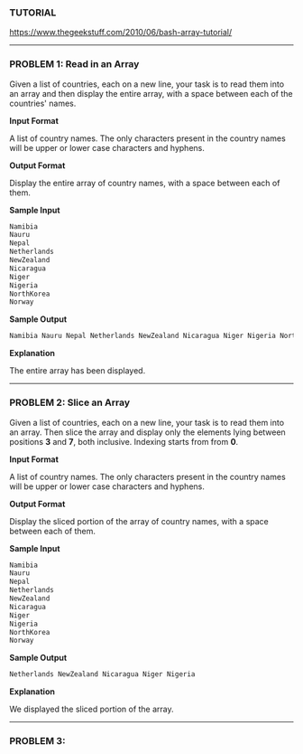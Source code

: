 ### TUTORIAL
https://www.thegeekstuff.com/2010/06/bash-array-tutorial/
***
### PROBLEM 1: Read in an Array
Given a list of countries, each on a new line, your task is to read them into an array and then display the entire array, with a space between each of the countries' names.

**Input Format**

A list of country names. The only characters present in the country names will be upper or lower case characters and hyphens.

**Output Format**

Display the entire array of country names, with a space between each of them.

**Sample Input**
```python
Namibia
Nauru
Nepal
Netherlands
NewZealand
Nicaragua
Niger
Nigeria
NorthKorea
Norway
```
**Sample Output**
```python
Namibia Nauru Nepal Netherlands NewZealand Nicaragua Niger Nigeria NorthKorea Norway
```
**Explanation**

The entire array has been displayed.
***
### PROBLEM 2: Slice an Array
Given a list of countries, each on a new line, your task is to read them into an array. Then slice the array and display only the elements lying between positions **3** and **7**, both inclusive. Indexing starts from from **0**.

**Input Format**

A list of country names. The only characters present in the country names will be upper or lower case characters and hyphens.

**Output Format**

Display the sliced portion of the array of country names, with a space between each of them.

**Sample Input**
```python
Namibia  
Nauru  
Nepal
Netherlands
NewZealand
Nicaragua
Niger
Nigeria
NorthKorea
Norway
```
**Sample Output**
```python
Netherlands NewZealand Nicaragua Niger Nigeria
```
**Explanation**

We displayed the sliced portion of the array.

***
### PROBLEM 3:

